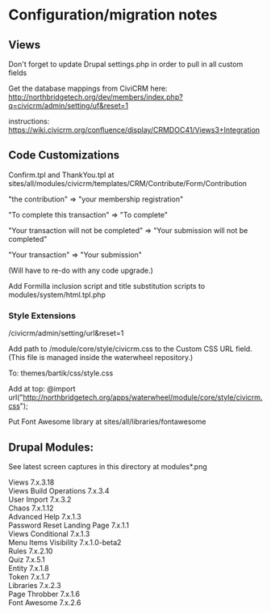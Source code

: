 # Configuration/migration notes

## Views
Don't forget to update Drupal settings.php in order to pull in all custom fields

Get the database mappings from CiviCRM here: http://northbridgetech.org/dev/members/index.php?q=civicrm/admin/setting/uf&reset=1

instructions: https://wiki.civicrm.org/confluence/display/CRMDOC41/Views3+Integration

## Code Customizations
Confirm.tpl and ThankYou.tpl at  
sites/all/modules/civicrm/templates/CRM/Contribute/Form/Contribution

"the contribution" => "your membership registration"

"To complete this transaction" => "To complete"

"Your transaction will not be completed" => "Your submission will not be completed"

"Your transaction" => "Your submission"

(Will have to re-do with any code upgrade.)

Add Formilla inclusion script and title substitution scripts to modules/system/html.tpl.php


### Style Extensions

/civicrm/admin/setting/url&reset=1

Add path to <waterwheel>/module/core/style/civicrm.css to the Custom CSS URL field. (This file is managed inside the waterwheel repository.)

To: themes/bartik/css/style.css

Add at top: @import url("http://northbridgetech.org/apps/waterwheel/module/core/style/civicrm.css");

Put Font Awesome library at sites/all/libraries/fontawesome

## Drupal Modules: 

See latest screen captures in this directory at modules*.png

Views 7.x.3.18  
Views Build Operations 7.x.3.4  
User Import 7.x.3.2  
Chaos 7.x.1.12  
Advanced Help 7.x.1.3    
Password Reset Landing Page 7.x.1.1  
Views Conditional 7.x.1.3  
Menu Items Visibility 7.x.1.0-beta2  
Rules 7.x.2.10  
Quiz 7.x.5.1  
Entity 7.x.1.8  
Token 7.x.1.7  
Libraries 7.x.2.3  
Page Throbber 7.x.1.6  
Font Awesome 7.x.2.6  


